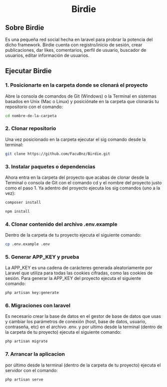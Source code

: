 <h1 align="center">
     Birdie
</h1>

## Sobre Birdie

Es una pequeña red social hecha en laravel para probrar la potencia del dicho framework.
Birdie cuenta con registro/inicio de sesión, crear publicaciones, dar likes, comentarios, perfil de usuario, buscador de usuarios, editar información de usuarios.

## Ejecutar Birdie

### 1. Posicionarte en la carpeta donde se clonará el proyecto
Abre la consola de comandos de Git (Windows) o la Terminal en sistemas basados en Unix (Mac o Linux) y posiciónate en la carpeta que clonarás tu repositorio con el comando:

```bash
cd nombre-de-la-carpeta
```

### 2. Clonar repositorio  
Una vez posicionado en la carpeta ejecutar el sig comando desde la terminal:

```bash
git clone https://github.com/FacuBnz/Birdie.git
```


### 3. Instalar paquetes o dependencias
Ahora entra en la carpeta del proyecto que acabas de clonar desde la Terminal o consola de Git con el comando cd y el nombre del proyecto justo como el paso 1. Ya adentro del proyecto ejecuta los sig comandos (uno a la vez):

```bash
composer install
```

```bash
npm install 
```


### 4. Clonar contenido del archivo .env.example
Dentro de la carpeta de tu proyecto ejecuta el siguiente comando:

```bash
cp .env.example .env
```


### 5. Generar APP_KEY y prueba

La APP_KEY es una cadena de carácteres generada aleatoriamente por Laravel que utiliza para todas las cookies cifradas, como las cookies de sesión. Para generar la APP_KEY del proyecto ejecuta el siguiente comando:

```bash
php artisan key:generate
```


### 6. Migraciones con laravel
Es necesario crear la base de datos en el gestor de base de datos que usas y cambiar los parámetros de conexión (host, base de datos, usuario, contraseña, etc) en el archivo .env. y por ultimo desde la terminal (dentro de la carpeta de tu proyecto) ejecuta el siguiente comando:

```bash
php artisan migrate
```


### 7. Arrancar la aplicacion
por último desde la terminal (dentro de la carpeta de tu proyecto) ejecuta el servidor con el comando:

```bash
php artisan serve
```

